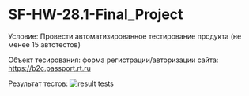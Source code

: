 # SF-HW-28.1-Final_Project
Условие: Провести автоматизированное тестирование продукта (не менее 15 автотестов)

Объект тесирования: форма регистрации/авторизации сайта: https://b2c.passport.rt.ru


Результат тестов:
![result tests](https://user-images.githubusercontent.com/110028579/195578500-56f53bda-d97c-4c9e-bf73-a5143c654809.jpg)
